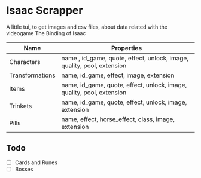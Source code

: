 # Isaac Scrapper

A little tui, to get images and csv files, about data related with the videogame The Binding of Isaac

| Name  | Properties  |
|-------|-------------|
| Characters       |name , id_game, quote, effect, unlock, image, quality, pool, extension   |
| Transformations  | name, id_game, effect, image, extension  |
| Items            | name, id_game, quote, effect, unlock, image, quality, pool, extension  |
| Trinkets         | name, id_game, quote, effect, unlock, image, extension  |
| Pills            | name, effect, horse_effect, class, image, extension  |


## Todo

- [ ] Cards and Runes
- [ ] Bosses
